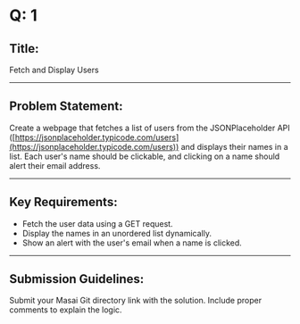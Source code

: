# Q: 1

## Title:

Fetch and Display Users

---

## Problem Statement:

Create a webpage that fetches a list of users from the JSONPlaceholder API ([https://jsonplaceholder.typicode.com/users](https://jsonplaceholder.typicode.com/users)) and displays their names in a list. Each user's name should be clickable, and clicking on a name should alert their email address.

---

## Key Requirements:

* Fetch the user data using a GET request.
* Display the names in an unordered list dynamically.
* Show an alert with the user's email when a name is clicked.

---

## Submission Guidelines:

Submit your Masai Git directory link with the solution.
Include proper comments to explain the logic.